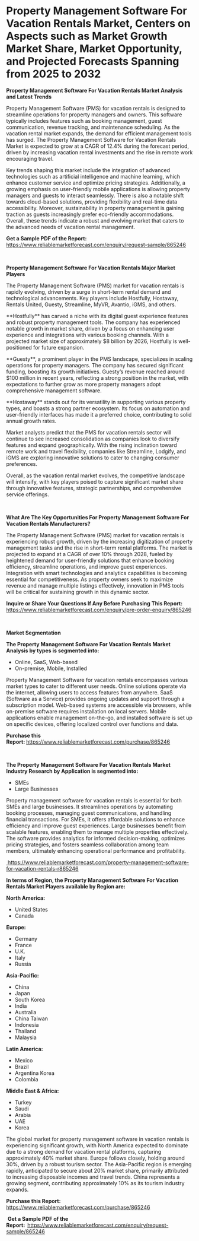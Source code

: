 <p><h1>Property Management Software For Vacation Rentals Market, Centers on Aspects such as Market Growth Market Share, Market Opportunity, and Projected Forecasts Spanning from 2025 to 2032</h1></p><p><strong>Property Management Software For Vacation Rentals Market Analysis and Latest Trends</strong></p>
<p><p>Property Management Software (PMS) for vacation rentals is designed to streamline operations for property managers and owners. This software typically includes features such as booking management, guest communication, revenue tracking, and maintenance scheduling. As the vacation rental market expands, the demand for efficient management tools has surged. The Property Management Software for Vacation Rentals Market is expected to grow at a CAGR of 12.4% during the forecast period, driven by increasing vacation rental investments and the rise in remote work encouraging travel.</p><p>Key trends shaping this market include the integration of advanced technologies such as artificial intelligence and machine learning, which enhance customer service and optimize pricing strategies. Additionally, a growing emphasis on user-friendly mobile applications is allowing property managers and guests to interact seamlessly. There is also a notable shift towards cloud-based solutions, providing flexibility and real-time data accessibility. Moreover, sustainability in property management is gaining traction as guests increasingly prefer eco-friendly accommodations. Overall, these trends indicate a robust and evolving market that caters to the advanced needs of vacation rental management.</p></p>
<p><strong>Get a Sample PDF of the Report:&nbsp;</strong> <a href="https://www.reliablemarketforecast.com/enquiry/request-sample/865246?utm_campaign=3535&utm_medium=2&utm_source=Github&utm_content=ia&utm_term=17042025&utm_id=property-management-software-for-vacation-rentals">https://www.reliablemarketforecast.com/enquiry/request-sample/865246</a></p>
<p>&nbsp;</p>
<p><strong>Property Management Software For Vacation Rentals Major Market Players</strong></p>
<p><p>The Property Management Software (PMS) market for vacation rentals is rapidly evolving, driven by a surge in short-term rental demand and technological advancements. Key players include Hostfully, Hostaway, Rentals United, Guesty, Streamline, MyVR, Avantio, iGMS, and others.</p><p>**Hostfully** has carved a niche with its digital guest experience features and robust property management tools. The company has experienced notable growth in market share, driven by a focus on enhancing user experience and integrations with various booking channels. With a projected market size of approximately $8 billion by 2026, Hostfully is well-positioned for future expansion.</p><p>**Guesty**, a prominent player in the PMS landscape, specializes in scaling operations for property managers. The company has secured significant funding, boosting its growth initiatives. Guesty’s revenue reached around $100 million in recent years, reflecting a strong position in the market, with expectations to further grow as more property managers adopt comprehensive management software.</p><p>**Hostaway** stands out for its versatility in supporting various property types, and boasts a strong partner ecosystem. Its focus on automation and user-friendly interfaces has made it a preferred choice, contributing to solid annual growth rates.</p><p>Market analysts predict that the PMS for vacation rentals sector will continue to see increased consolidation as companies look to diversify features and expand geographically. With the rising inclination toward remote work and travel flexibility, companies like Streamline, Lodgify, and iGMS are exploring innovative solutions to cater to changing consumer preferences.</p><p>Overall, as the vacation rental market evolves, the competitive landscape will intensify, with key players poised to capture significant market share through innovative features, strategic partnerships, and comprehensive service offerings.</p></p>
<p>&nbsp;</p>
<p><strong>What Are The Key Opportunities For Property Management Software For Vacation Rentals Manufacturers?</strong></p>
<p><p>The Property Management Software (PMS) market for vacation rentals is experiencing robust growth, driven by the increasing digitization of property management tasks and the rise in short-term rental platforms. The market is projected to expand at a CAGR of over 10% through 2028, fueled by heightened demand for user-friendly solutions that enhance booking efficiency, streamline operations, and improve guest experiences. Integration with smart technologies and analytics capabilities is becoming essential for competitiveness. As property owners seek to maximize revenue and manage multiple listings effectively, innovation in PMS tools will be critical for sustaining growth in this dynamic sector.</p></p>
<p><strong>Inquire or Share Your Questions If Any Before Purchasing This Report:</strong> <a href="https://www.reliablemarketforecast.com/enquiry/pre-order-enquiry/865246?utm_campaign=3535&utm_medium=2&utm_source=Github&utm_content=ia&utm_term=17042025&utm_id=property-management-software-for-vacation-rentals">https://www.reliablemarketforecast.com/enquiry/pre-order-enquiry/865246</a></p>
<p>&nbsp;</p>
<p><strong>Market Segmentation</strong></p>
<p><strong>The Property Management Software For Vacation Rentals Market Analysis by types is segmented into:</strong></p>
<p><ul><li>Online, SaaS, Web-based</li><li>On-premise, Mobile, Installed</li></ul></p>
<p><p>Property Management Software for vacation rentals encompasses various market types to cater to different user needs. Online solutions operate via the internet, allowing users to access features from anywhere. SaaS (Software as a Service) provides ongoing updates and support through a subscription model. Web-based systems are accessible via browsers, while on-premise software requires installation on local servers. Mobile applications enable management on-the-go, and installed software is set up on specific devices, offering localized control over functions and data.</p></p>
<p><strong>Purchase this Report:&nbsp;</strong><a href="https://www.reliablemarketforecast.com/purchase/865246?utm_campaign=3535&utm_medium=2&utm_source=Github&utm_content=ia&utm_term=17042025&utm_id=property-management-software-for-vacation-rentals">https://www.reliablemarketforecast.com/purchase/865246</a></p>
<p>&nbsp;</p>
<p><strong>The Property Management Software For Vacation Rentals Market Industry Research by Application is segmented into:</strong></p>
<p><ul><li>SMEs</li><li>Large Businesses</li></ul></p>
<p><p>Property management software for vacation rentals is essential for both SMEs and large businesses. It streamlines operations by automating booking processes, managing guest communications, and handling financial transactions. For SMEs, it offers affordable solutions to enhance efficiency and improve guest experiences. Large businesses benefit from scalable features, enabling them to manage multiple properties effectively. The software provides analytics for informed decision-making, optimizes pricing strategies, and fosters seamless collaboration among team members, ultimately enhancing operational performance and profitability.</p></p>
<p><a href="https://www.reliablemarketforecast.com/property-management-software-for-vacation-rentals-r865246?utm_campaign=3535&utm_medium=2&utm_source=Github&utm_content=ia&utm_term=17042025&utm_id=property-management-software-for-vacation-rentals">&nbsp;https://www.reliablemarketforecast.com/property-management-software-for-vacation-rentals-r865246</a></p>
<p><strong>In terms of Region, the Property Management Software For Vacation Rentals Market Players available by Region are:</strong></p>
<p>
    <p> <strong> North America: </strong>
        <ul>
            <li>United States</li>
            <li>Canada</li>
        </ul>
        </p> 
    <p> <strong> Europe: </strong>
        <ul>
            <li>Germany</li>
            <li>France</li>
            <li>U.K.</li>
            <li>Italy</li>
            <li>Russia</li>
        </ul>
        </p> 
    <p> <strong> Asia-Pacific: </strong>
        <ul>
            <li>China</li>
            <li>Japan</li>
            <li>South Korea</li>
            <li>India</li>
            <li>Australia</li>
            <li>China Taiwan</li>
            <li>Indonesia</li>
            <li>Thailand</li>
            <li>Malaysia</li>
        </ul>
        </p> 
    <p> <strong> Latin America: </strong>
        <ul>
            <li>Mexico</li>
            <li>Brazil</li>
            <li>Argentina Korea</li>
            <li>Colombia</li>
        </ul>
        </p> 
    <p> <strong> Middle East & Africa: </strong>
        <ul>
            <li>Turkey</li>
            <li>Saudi</li>
            <li>Arabia</li>
            <li>UAE</li>
            <li>Korea</li>
        </ul>
    </p>
    </p>
<p><p>The global market for property management software in vacation rentals is experiencing significant growth, with North America expected to dominate due to a strong demand for vacation rental platforms, capturing approximately 40% market share. Europe follows closely, holding around 30%, driven by a robust tourism sector. The Asia-Pacific region is emerging rapidly, anticipated to secure about 20% market share, primarily attributed to increasing disposable incomes and travel trends. China represents a growing segment, contributing approximately 10% as its tourism industry expands.</p></p>
<p><strong>Purchase this Report: </strong><a href="https://www.reliablemarketforecast.com/purchase/865246?utm_campaign=3535&utm_medium=2&utm_source=Github&utm_content=ia&utm_term=17042025&utm_id=property-management-software-for-vacation-rentals">https://www.reliablemarketforecast.com/purchase/865246</a></p>
<p>&nbsp;<strong>Get a Sample PDF of the Report:&nbsp;&nbsp;</strong><a href="https://www.reliablemarketforecast.com/enquiry/request-sample/865246?utm_campaign=3535&utm_medium=2&utm_source=Github&utm_content=ia&utm_term=17042025&utm_id=property-management-software-for-vacation-rentals">https://www.reliablemarketforecast.com/enquiry/request-sample/865246</a></p>
<p><strong></strong></p>
<p><p></p><p></p><p></p></p>